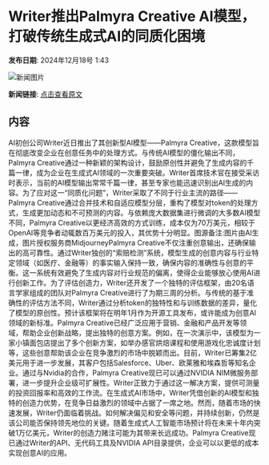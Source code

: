 # Writer推出Palmyra Creative AI模型，打破传统生成式AI的同质化困境

**发布日期**: 2024年12月18号 1:43

![新闻图片](https://pic.chinaz.com/picmap/202307181533311253_6.jpg)

**新闻链接**: [点击查看原文](https://www.aibase.com/zh/news/14048)

## 内容

AI初创公司Writer近日推出了其创新型AI模型——Palmyra Creative，这款模型旨在彻底改变企业在创意任务中的处理方式。与传统AI模型的僵化输出不同，Palmyra Creative通过一种新颖的架构设计，鼓励原创性并避免了生成内容的千篇一律，成为企业在生成式AI领域的一次重要突破。Writer首席技术官在接受采访时表示，当前的AI模型输出常常千篇一律，甚至专家也能迅速识别出AI生成的内容。为了应对这一“同质化问题”，Writer采取了不同于行业主流的路径——Palmyra Creative通过合并技术和自适应模型分层，重构了模型对token的处理方式，生成更加动态和不可预测的内容。与依赖庞大数据集进行微调的大多数AI模型不同，Palmyra Creative以更经济高效的方式训练，成本仅为70万美元，相较于OpenAI等竞争者动辄数百万美元的投入，其优势十分明显。图源备注:图片由AI生成，图片授权服务商MidjourneyPalmyra Creative不仅注重创意输出，还确保输出的高可靠性。通过Writer独创的“索赔检测”系统，模型生成的创意内容与行业特定领域（如医疗、金融等）的事实输入保持一致，确保内容的准确性与创意的平衡。这一系统有效避免了生成内容对行业规范的偏离，使得企业能够放心使用AI进行创新工作。为了评估创造力，Writer还开发了一个独特的评估框架，由20名语言学家组成的团队对Palmyra Creative进行了为期三周的分析。与传统的基于准确性的评估方法不同，Writer通过分析token的独特性和与训练数据的差异，量化了模型的原创性。预计该框架将在明年1月作为开源工具发布，或许能成为创意AI领域的新标准。Palmyra Creative已经广泛应用于营销、金融和产品开发等领域，帮助企业创新战略，提出独特的创意方案。例如，在一次演示中，该模型为一家小镇面包店提出了多个创新方案，如举办感官烘焙课程和使用游戏化忠诚度计划等，这些创意帮助该企业在竞争激烈的市场中脱颖而出。目前，Writer已筹集2亿美元用于进一步发展，其客户包括Salesforce、Uber、欧莱雅和埃森哲等知名企业。通过与Nvidia的合作，Palmyra Creative现已可以通过NVIDIA NIM微服务部署，进一步提升企业级可扩展性。Writer正致力于通过这一解决方案，提供可测量的投资回报率和高效的工作流。在生成式AI市场中，Writer凭借创新的AI模型和独特的创造力优势，在竞争日益激烈的领域中占据了一席之地。然而，随着市场的快速发展，Writer仍面临着挑战。如何解决偏见和安全等问题，并持续创新，仍然是该公司能否保持领先地位的关键。随着生成式人工智能市场预计将在未来十年内突破1万亿美元，Writer的创造力赌注可能为其带来长远成功。Palmyra Creative现已通过Writer的API、无代码工具及NVIDIA API目录提供，企业可以以更低的成本实现创意AI的应用。
